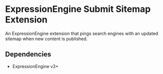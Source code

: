 # ExpressionEngine Submit Sitemap Extension

An ExpressionEngine extension that pings search engines with an updated sitemap when new content is published.

## Dependencies

- ExpressionEngine v3+
